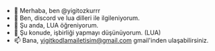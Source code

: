- 👋 Merhaba, ben @yigitozkurrr
- 👀 Ben, discord ve lua dilleri ile ilgileniyorum.
- 🌱 Şu anda, LUA öğreniyorum.
- 💞️ Şu konude, işbirliği yapmayı düşünüyorum. (LUA)
- 📫 Bana, yigitkodlamailetisim@gmail.com gmail'inden ulaşabilirsiniz.


<!---
yigitozkurrr/yigitozkurrr is a ✨ special ✨ repository because its `README.md` (this file) appears on your GitHub profile.
You can click the Preview link to take a look at your changes.
--->
